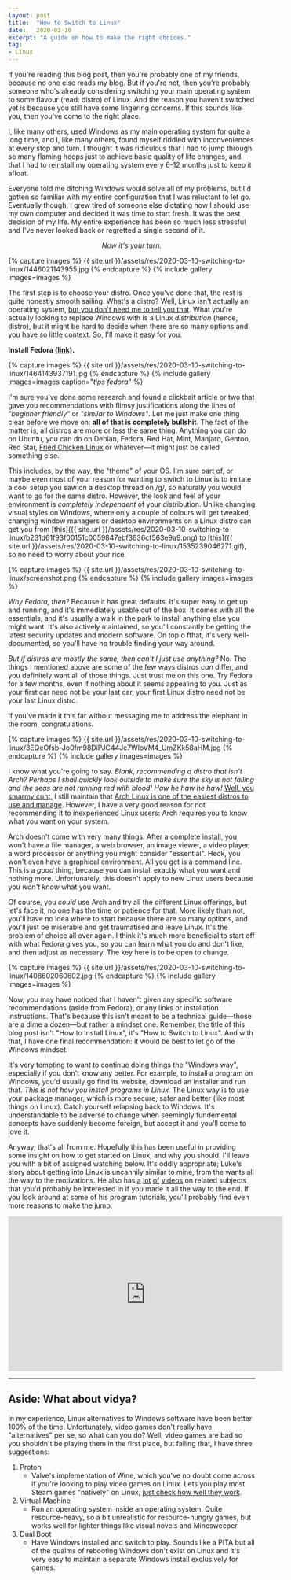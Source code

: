 ```yaml
---
layout: post
title:  "How to Switch to Linux"
date:   2020-03-10
excerpt: "A guide on how to make the right choices."
tag:
- Linux
---
```


If you're reading this blog post, then you're probably one of my friends, because no one else reads my blog. But if you're not, then you're probably someone who's already considering switching your main operating system to some flavour (read: distro) of Linux. And the reason you haven't switched yet is because you still have some lingering concerns. If this sounds like you, then you've come to the right place.

I, like many others, used Windows as my main operating system for quite a long time, and I, like many others, found myself riddled with inconveniences at every stop and turn. I thought it was ridiculous that I had to jump through so many flaming hoops just to achieve basic quality of life changes, and that I had to reinstall my operating system every 6-12 months just to keep it afloat. 

Everyone told me ditching Windows would solve all of my problems, but I'd gotten so familiar with my entire configuration that I was reluctant to let go. Eventually though, I grew tired of someone else dictating how I should use my own computer and decided it was time to start fresh. It was the best decision of my life. My entire experience has been so much less stressful and I've never looked back or regretted a single second of it.

_<center>Now it's your turn.</center>_

{% capture images %}
    {{ site.url }}/assets/res/2020-03-10-switching-to-linux/1446021143955.jpg
{% endcapture %}
{% include gallery images=images %}

The first step is to choose your distro. Once you've done that, the rest is quite honestly smooth sailing. What's a distro? Well, Linux isn't actually an operating system, [but you don't need me to tell you that](https://wiki.installgentoo.com/index.php/Interjection). What you're actually looking to replace Windows with is a Linux _distribution_ (hence, distro), but it might be hard to decide when there are so many options and you have so little context. So, I'll make it easy for you.

**Install Fedora [(link)](https://getfedora.org/en/workstation/).**

{% capture images %}
    {{ site.url }}/assets/res/2020-03-10-switching-to-linux/1464143937191.jpg
{% endcapture %}
{% include gallery images=images caption="*tips fedora*" %}

I'm sure you've done some research and found a clickbait article or two that gave you recommendations with flimsy justifications along the lines of _"beginner friendly"_ or _"similar to Windows"_. Let me just make one thing clear before we move on: **all of that is completely bullshit**. The fact of the matter is, all distros are more or less the same thing. Anything you can do on Ubuntu, you can do on Debian, Fedora, Red Hat, Mint, Manjaro, Gentoo, Red Star, [Fried Chicken Linux](https://github.com/sacmt-hciie/fried-chicken-linux) or whatever—it might just be called something else.

This includes, by the way, the "theme" of your OS. I'm sure part of, or maybe even most of your reason for wanting to switch to Linux is to imitate a cool setup you saw on a desktop thread on /g/, so naturally you would want to go for the same distro. However, the look and feel of your environment is _completely independent_ of your distribution. Unlike changing visual styles on Windows, where only a couple of colours will get tweaked, changing window managers or desktop environments on a Linux distro can get you from [this]({{ site.url }}/assets/res/2020-03-10-switching-to-linux/b231d61f93f00151c0059847ebf3636cf563e9a9.png) to [this]({{ site.url }}/assets/res/2020-03-10-switching-to-linux/1535239046271.gif), so no need to worry about your rice.

{% capture images %}
    {{ site.url }}/assets/res/2020-03-10-switching-to-linux/screenshot.png
{% endcapture %}
{% include gallery images=images %}

_Why Fedora, then?_ Because it has great defaults. It's super easy to get up and running, and it's immediately usable out of the box. It comes with all the essentials, and it's usually a walk in the park to install anything else you might want. It's also actively maintained, so you'll constantly be getting the latest security updates and modern software. On top o fthat, it's very well-documented, so you'll have no trouble finding your way around.

_But if distros are mostly the same, then can't I just use anything?_ No. The things I mentioned above are some of the few ways distros _can_ differ, and you definitely want all of those things. Just trust me on this one. Try Fedora for a few months, even if nothing about it seems appealing to you. Just as your first car need not be your last car, your first Linux distro need not be your last Linux distro.

If you've made it this far without messaging me to address the elephant in the room, congratulations.

{% capture images %}
    {{ site.url }}/assets/res/2020-03-10-switching-to-linux/3EQeOfsb-Jo0fm98DiPJC44Jc7WloVM4_UmZKk58aHM.jpg
{% endcapture %}
{% include gallery images=images %}

I know what you're going to say. _Blank, recommending a distro that isn't Arch? Perhaps I shall quickly look outside to make sure the sky is not falling and the seas are not running red with blood! Haw he haw he haw!_ [Well, you smarmy cunt,](https://youtu.be/Vtu0_wwMtgg?t=12) I still maintain that [Arch Linux is one of the easiest distros to use and manage](https://youtu.be/6bsNIdYw5Ak). However, I have a very good reason for not recommending it to inexperienced Linux users: Arch requires you to know what you want on your system.

Arch doesn't come with very many things. After a complete install, you won't have a file manager, a web browser, an image viewer, a video player, a word processor or anything you might consider "essential". Heck, you won't even have a graphical environment. All you get is a command line. This is a _good_ thing, because you can install exactly what you want and nothing more. Unfortunately, this doesn't apply to new Linux users because you _won't know_ what you want.

Of course, you _could_ use Arch and try all the different Linux offerings, but let's face it, no one has the time or patience for that. More likely than not, you'll have no idea where to start because there are so many options, and you'll just be miserable and get traumatised and leave Linux. It's the problem of choice all over again. I think it's much more beneficial to start off with what Fedora gives you, so you can learn what you do and don't like, and then adjust as necessary. The key here is to be open to change.

{% capture images %}
    {{ site.url }}/assets/res/2020-03-10-switching-to-linux/1408602060602.jpg
{% endcapture %}
{% include gallery images=images %}

Now, you may have noticed that I haven't given any specific software recommendations (aside from Fedora), or any links or installation instructions. That's because this isn't meant to be a technical guide—those are a dime a dozen—but rather a mindset one. Remember, the title of this blog post isn't "How to Install Linux", it's "How to Switch to Linux". And with that, I have one final recommendation: it would be best to let go of the Windows mindset.

It's very tempting to want to continue doing things the "Windows way", especially if you don't know any better. For example, to install a program on Windows, you'd usually go find its website, download an installer and run that. _This is not how you install programs in Linux._ The Linux way is to use your package manager, which is more secure, safer and better (like most things on Linux). Catch yourself relapsing back to Windows. It's understandable to be adverse to change when seemingly fundemental concepts have suddenly become foreign, but accept it and you'll come to love it.

Anyway, that's all from me. Hopefully this has been useful in providing some insight on how to get started on Linux, and why you should. I'll leave you with a bit of assigned watching below. It's oddly appropriate; Luke's story about getting into Linux is uncannily similar to mine, from the wants all the way to the motivations. He also has [a](https://youtu.be/3zpgQpdy_fI) [lot](https://youtu.be/GUQx72j9Q3Y) [of](https://youtu.be/gYDYSSOA2f8) [videos](https://youtu.be/G4g-du1MIas) on related subjects that you'd probably be interested in if you made it all the way to the end. If you look around at some of his program tutorials, you'll probably find even more reasons to make the jump.

<iframe width="560" height="315" src="https://www.youtube-nocookie.com/embed/_hNMfVIsyIc" frameborder="0" allow="accelerometer; autoplay; encrypted-media; gyroscope; picture-in-picture" allowfullscreen></iframe>

---

## Aside: What about vidya?

In my experience, Linux alternatives to Windows software have been better 100% of the time. Unfortunately, video games don't really have "alternatives" per se, so what can you do? Well, video games are bad so you shouldn't be playing them in the first place, but failing that, I have three suggestions:

1. Proton
    - Valve's implementation of Wine, which you've no doubt come across if you're looking to play video games on Linux. Lets you play most Steam games "natively" on Linux, [just check how well they work](https://www.protondb.com/).
2. Virtual Machine
    - Run an operating system inside an operating system. Quite resource-heavy, so a bit unrealistic for resource-hungry games, but works well for lighter things like visual novels and Minesweeper.
3. Dual Boot
    - Have Windows installed and switch to play. Sounds like a PITA but all of the qualms of rebooting Windows don't exist on Linux and it's very easy to maintain a separate Windows install exclusively for games.
